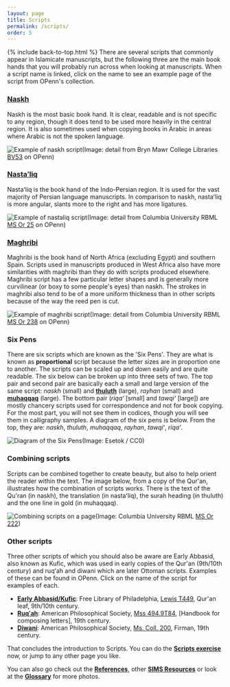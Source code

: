 ```yaml
---
layout: page
title: Scripts
permalink: /scripts/
order: 5
---
```

{% include back-to-top.html %}
There are several scripts that commonly appear in Islamicate manuscripts, but the following three are the main book hands that you will probably run across when looking at manuscripts. When a script name is linked, click on the name to see an example page of the script from OPenn's collection.

### [Naskh](http://openn.library.upenn.edu/Data/0032/ms_or_178/data/web/6929_0010_web.jpg)
Naskh is the most basic book hand. It is clear, readable and is not specific to any region, though it does tend to be used more heavily in the central region. It is also sometimes used when copying books in Arabic in areas where Arabic is not the spoken language.

![Example of naskh script](/islamicmss/assets/naskh.jpg)(Image: detail from Bryn Mawr College Libraries [BV53](http://openn.library.upenn.edu/Data/0003/html/bv_053.html) on OPenn)

### [Nastaʻliq](http://openn.library.upenn.edu/Data/0001/ljs43/data/web/0116_0026_web.jpg)
Nastaʻliq is the book hand of the Indo-Persian region. It is used for the vast majority of Persian language manuscripts. In comparison to naskh, nastaʻliq is more angular, slants more to the right and has more ligatures.

![Example of nastaliq script](/islamicmss/assets/nastaliq.jpg)(Image: detail from Columbia University RBML [MS Or 25](http://openn.library.upenn.edu/Data/0032/html/ms_or_025.html) on OPenn)

### [Maghribi](http://openn.library.upenn.edu/Data/0002/misc_mss_box24_fldr3/data/web/7098_0000_web.jpg)
Maghribi is the book hand of North Africa (excluding Egypt) and southern Spain. Scripts used in manuscripts produced in West Africa also have more similarities with maghribi than they do with scripts produced elsewhere. Maghribi script has a few particular letter shapes and is generally more curvilinear (or boxy to some people's eyes) than naskh. The strokes in maghribi also tend to be of a more uniform thickness than in other scripts because of the way the reed pen is cut.

![Example of maghribi script](/islamicmss/assets/maghribi.jpg)(Image: detail from Columbia University RBML [MS Or 238](http://openn.library.upenn.edu/Data/0032/html/ms_or_238.html) on OPenn)

### Six Pens

There are six scripts which are known as the 'Six Pens'. They are what is known as **proportional** script because the letter sizes are in proportion one to another. The scripts can be scaled up and down easily and are quite readable. The six below can be broken up into three sets of two. The top pair and second pair are basically each a small and large version of the same script: *naskh* (small) and [**thuluth**](http://openn.library.upenn.edu/Data/0023/lewis_o_042/data/web/9215_0010_web.jpg) (large), *rayhan* (small) and [**muhaqqaq**](http://openn.library.upenn.edu/Data/0032/ms_or_402/data/web/9775_0000_web.jpg) (large). The bottom pair (*riqaʻ* [small] and *tawqiʻ* [large]) are mostly chancery scripts used for correspondence and not for book copying. For the most part, you will not see them in codices, though you will see them in calligraphy samples. A diagram of the six pens is below. From the top, they are: *naskh*, *thuluth*, *muhaqqaq*, *rayhan*, *tawqiʻ*, *riqaʻ*.

![Diagram of the Six Pens](https://upload.wikimedia.org/wikipedia/commons/3/32/Six_arabic_scripts.png)(Image: Esetok / CC0)

### Combining scripts

Scripts can be combined together to create beauty, but also to help orient the reader within the text. The image below, from a copy of the Qur'an, illustrates how the combination of scripts works. There is the text of the Qu'ran (in naskh), the translation (in nastaʻliq), the surah heading (in thuluth) and the one line in gold (in muhaqqaq).

![Combining scripts on a page](http://openn.library.upenn.edu/Data/0032/ms_or_222/data/web/6937_0598_web.jpg)(Image: Columbia University RBML [MS Or 222](http://openn.library.upenn.edu/Data/0032/html/ms_or_222.html))

### Other scripts

Three other scripts of which you should also be aware are Early Abbasid, also known as Kufic, which was used in early copies of the Qur'an (9th/10th century) and ruqʻah and diwani which are later Ottoman scripts. Examples of these can be found in OPenn. Click on the name of the script for examples of each.

- [**Early Abbasid/Kufic**](http://openn.library.upenn.edu/Data/0023/lewis_t449/data/web/8928_0000_web.jpg): Free Library of Philadelphia, [Lewis T449](http://openn.library.upenn.edu/Data/0023/html/lewis_t449.html), Qur'an leaf, 9th/10th century.
- [**Ruqʻah**](http://openn.library.upenn.edu/Data/0043/Mss_494_9_T84/data/web/9785_0008_web.jpg): American Philosophical Society, [Mss 494.9T84](http://openn.library.upenn.edu/Data/0043/html/Mss_494_9_T84.html), [Handbook for composing letters], 19th century.
- [**Diwani**](http://openn.library.upenn.edu/Data/0043/mscoll200_firman/data/web/9676_0002_web.jpg): American Philosophical Society, [Ms. Coll. 200](http://openn.library.upenn.edu/Data/0043/html/mscoll200_firman.html), Firman, 19th century.

That concludes the introduction to Scripts. You can do the [**Scripts exercise**](https://forms.gle/mkfQZnUtukct1gtf9) now, or jump to any other page you like.

You can also go check out the [**References**](/islamicmss/references/), other [**SIMS Resources**](/islamicmss/sims/) or look at the [**Glossary**](/islamicmss/glossary/) for more photos.
